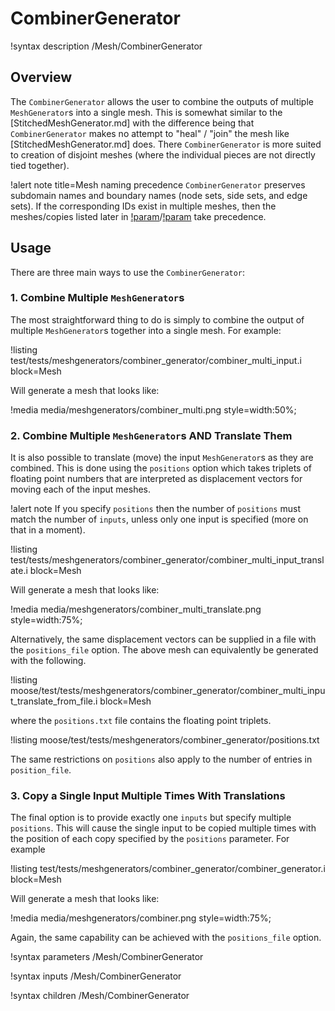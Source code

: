# CombinerGenerator

!syntax description /Mesh/CombinerGenerator

## Overview

The `CombinerGenerator` allows the user to combine the outputs of multiple `MeshGenerator`s into a single mesh.  This is somewhat similar to the [StitchedMeshGenerator.md] with the difference being that `CombinerGenerator` makes no attempt to "heal" / "join" the mesh like [StitchedMeshGenerator.md] does.  There `CombinerGenerator` is more suited to creation of disjoint meshes (where the individual pieces are not directly tied together).

!alert note title=Mesh naming precedence
`CombinerGenerator` preserves subdomain names and boundary names (node sets, side sets, and edge sets).
If the corresponding IDs exist in multiple meshes, then the meshes/copies listed
later in [!param](/Mesh/CombinerGenerator/inputs)/[!param](/Mesh/CombinerGenerator/positions)
take precedence.

## Usage

There are three main ways to use the `CombinerGenerator`:

### 1. Combine Multiple `MeshGenerator`s

The most straightforward thing to do is simply to combine the output of multiple `MeshGenerator`s together into a single mesh.  For example:

!listing test/tests/meshgenerators/combiner_generator/combiner_multi_input.i
         block=Mesh

Will generate a mesh that looks like:

!media media/meshgenerators/combiner_multi.png style=width:50%;


### 2. Combine Multiple `MeshGenerator`s AND Translate Them

It is also possible to translate (move) the input `MeshGenerator`s as they are combined.  This is done using the `positions` option which takes triplets of floating point numbers that are interpreted as displacement vectors for moving each of the input meshes.

!alert note
If you specify `positions` then the number of `positions` must match the number of `inputs`, unless only one input is specified (more on that in a moment).

!listing test/tests/meshgenerators/combiner_generator/combiner_multi_input_translate.i
         block=Mesh

Will generate a mesh that looks like:

!media media/meshgenerators/combiner_multi_translate.png style=width:75%;

Alternatively, the same displacement vectors can be supplied in a file with the `positions_file` option. The above mesh can equivalently be generated with the following.

!listing moose/test/tests/meshgenerators/combiner_generator/combiner_multi_input_translate_from_file.i
         block=Mesh

where the `positions.txt` file contains the floating point triplets.

!listing moose/test/tests/meshgenerators/combiner_generator/positions.txt

The same restrictions on `positions` also apply to the number of entries in `position_file`.

### 3. Copy a Single Input Multiple Times With Translations

The final option is to provide exactly one `inputs` but specify multiple `positions`.  This will cause the single input to be copied multiple times with the position of each copy specified by the `positions` parameter.  For example

!listing test/tests/meshgenerators/combiner_generator/combiner_generator.i
         block=Mesh

Will generate a mesh that looks like:

!media media/meshgenerators/combiner.png style=width:75%;

Again, the same capability can be achieved with the `positions_file` option.

!syntax parameters /Mesh/CombinerGenerator

!syntax inputs /Mesh/CombinerGenerator

!syntax children /Mesh/CombinerGenerator
